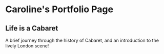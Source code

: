 # Caroline's Portfolio Page

## Life is a Cabaret
A brief journey through the history of Cabaret, and an introduction to the lively London scene!

